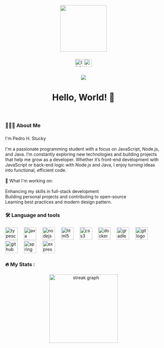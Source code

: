 <div align="center">
  <img height="150" src="https://media0.giphy.com/media/v1.Y2lkPTc5MGI3NjExOHVtc3V4NWdiY3lqNHFnZTh3eGE1dmJ1NWRlMW85NGQwOHBuNGJnMSZlcD12MV9pbnRlcm5hbF9naWZfYnlfaWQmY3Q9Zw/MYI6NK4JOGpOzOriEg/giphy.gif" />
</div>

###

<div align="center">
  <img src="https://img.shields.io/static/v1?message=LinkedIn&logo=linkedin&label=&color=346E9B&logoColor=white&labelColor=&style=for-the-badge" height="25" alt="linkedin logo" href="www.linkedin.com/in/pedro-h-stucky-67b9a525b" />
  <img src="https://img.shields.io/static/v1?message=Gmail&logo=gmail&label=&color=346E9B&logoColor=white&labelColor=&style=for-the-badge" height="25" alt="gmail logo" href="pedrostucky@gmail.com" />
</div>

###

<div align="center">
  <img src="https://visitor-badge.laobi.icu/badge?page_id=pedrohstucky.pedrohstucky&"  />
</div>

###

<h1 align="center">Hello, World! 👋</h1>

###

<br clear="both">

<h3 align="left">🧑🏻‍💻 About Me</h3>

###

<p align="left">I'm Pedro H. Stucky<br><br>I'm a passionate programming student with a focus on JavaScript, Node.js, and Java. I’m constantly exploring new technologies and building projects that help me grow as a developer. Whether it’s front-end development with JavaScript or back-end logic with Node.js and Java, I enjoy turning ideas into functional, efficient code.<br><br>🚀 What I'm working on:<br><br>    Enhancing my skills in full-stack development<br>    Building personal projects and contributing to open-source<br>  Learning best practices and modern design pattern.</p>

###

<h3 align="left">🛠 Language and tools</h3>

###

<div align="left">
  <img src="https://cdn.jsdelivr.net/gh/devicons/devicon/icons/typescript/typescript-original.svg" height="40" alt="typescript logo"  />
  <img width="12" />
  <img src="https://cdn.jsdelivr.net/gh/devicons/devicon/icons/java/java-original.svg" height="40" alt="java logo"  />
  <img width="12" />
  <img src="https://cdn.jsdelivr.net/gh/devicons/devicon/icons/nodejs/nodejs-original.svg" height="40" alt="nodejs logo"  />
  <img width="12" />
  <img src="https://cdn.jsdelivr.net/gh/devicons/devicon/icons/html5/html5-original.svg" height="40" alt="html5 logo"  />
  <img width="12" />
  <img src="https://cdn.jsdelivr.net/gh/devicons/devicon/icons/css3/css3-original.svg" height="40" alt="css3 logo"  />
  <img width="12" />
  <img src="https://cdn.jsdelivr.net/gh/devicons/devicon/icons/docker/docker-original.svg" height="40" alt="docker logo"  />
  <img width="12" />
  <img src="https://cdn.jsdelivr.net/gh/devicons/devicon/icons/gradle/gradle-original.svg" height="40" alt="gradle logo"  />
  <img width="12" />
  <img src="https://cdn.jsdelivr.net/gh/devicons/devicon/icons/git/git-original.svg" height="40" alt="git logo"  />
  <img width="12" />
  <img src="https://cdn.jsdelivr.net/gh/devicons/devicon/icons/github/github-original.svg" height="40" alt="github logo"  />
  <img width="12" />
  <img src="https://cdn.jsdelivr.net/gh/devicons/devicon/icons/spring/spring-original.svg" height="40" alt="spring logo"  />
  <img width="12" />
  <img src="https://cdn.jsdelivr.net/gh/devicons/devicon/icons/express/express-original.svg" height="40" alt="express logo"  />
  <img width="12" />
</div>

###

<h3 align="left">🔥   My Stats :</h3>

###

<div align="center">
  <img src="https://streak-stats.demolab.com?user=pedrohstucky&locale=en&mode=daily&theme=dark&hide_border=false&border_radius=5&order=3" height="220" alt="streak graph"  />
</div>

###
